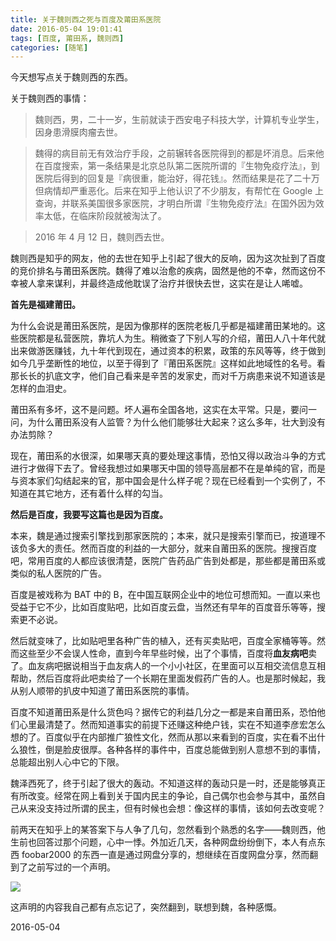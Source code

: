 ```yaml
---
title: 关于魏则西之死与百度及莆田系医院
date: 2016-05-04 19:01:41
tags: [百度, 莆田系, 魏则西]
categories: [随笔]
---
```


今天想写点关于魏则西的东西。

关于魏则西的事情：

> 魏则西，男，二十一岁，生前就读于西安电子科技大学，计算机专业学生，因身患滑膜肉瘤去世。

> 魏得的病目前无有效治疗手段，之前辗转各医院得到的都是坏消息。后来他在百度搜索，第一条结果是北京总队第二医院所谓的『生物免疫疗法』，到医院后得到的回复是『病很重，能治好，得花钱』。然而结果是花了二十万但病情却严重恶化。后来在知乎上他认识了不少朋友，有帮忙在 Google 上查询，并联系美国很多家医院，才明白所谓『生物免疫疗法』在国外因为效率太低，在临床阶段就被淘汰了。

> 2016 年 4 月 12 日，魏则西去世。

魏则西是知乎的网友，他的去世在知乎上引起了很大的反响，因为这次扯到了百度的竞价排名与莆田系医院。魏得了难以治愈的疾病，固然是他的不幸，然而这份不幸被人拿来谋利，并最终造成他耽误了治疗并很快去世，这实在是让人唏嘘。


<!-- more -->

**首先是福建莆田。**

为什么会说是莆田系医院，是因为像那样的医院老板几乎都是福建莆田某地的。这些医院都是私营医院，靠坑人为生。稍微查了下别人写的介绍，莆田人八十年代就出来做游医赚钱，九十年代到现在，通过资本的积累，政策的东风等等，终于做到如今几乎垄断性的地位，以至于得到了『莆田系医院』这样如此地域性的名号。看那长长的扒底文字，他们自己看来是辛苦的发家史，而对千万病患来说不知道该是怎样的血泪史。

莆田系有多坏，这不是问题。坏人遍布全国各地，这实在太平常。只是，要问一问，为什么莆田系没有人监管？为什么他们能够壮大起来？这么多年，壮大到没有办法剪除？

现在，莆田系的水很深，如果哪天真的要处理这事情，恐怕又得以政治斗争的方式进行才做得下去了。曾经我想过如果哪天中国的领导高层都不在是单纯的官，而是与资本家们勾结起来的官，那中国会是什么样子呢？现在已经看到一个实例了，不知道在其它地方，还有着什么样的勾当。

**然后是百度，我要写这篇也是因为百度。**

本来，魏是通过搜索引擎找到那家医院的；本来，就只是搜索引擎而已，按道理不该负多大的责任。然而百度的利益的一大部分，就来自莆田系的医院。搜搜百度吧，常用百度的人都应该很清楚，医院广告药品广告到处都是，那些都是莆田系或类似的私人医院的广告。

百度是被戏称为 BAT 中的 B，在中国互联网企业中的地位可想而知。一直以来也受益于它不少，比如百度贴吧，比如百度云盘，当然还有早年的百度音乐等等，搜索更不必说。

然后就变味了，比如贴吧里各种广告的植入，还有买卖贴吧，百度全家桶等等。然而这些至少不会误人性命，直到今年早些时候，出了个事情，百度将**血友病吧**卖了。血友病吧据说相当于血友病人的一个小小社区，在里面可以互相交流信息互相帮助，然后百度将此吧卖给了一个长期在里面发假药广告的人。也是那时候起，我从别人顺带的扒皮中知道了莆田系医院的事情。

百度不知道莆田系是什么货色吗？据传它的利益几分之一都是来自莆田系，恐怕他们心里最清楚了。然而知道事实的前提下还赚这种绝户钱，实在不知道李彦宏怎么想的了。百度似乎在内部推广狼性文化，然而从那以来看到的百度，实在看不出什么狼性，倒是脸皮很厚。各种各样的事件中，百度总能做到别人意想不到的事情，总能超出别人心中它的下限。

魏泽西死了，终于引起了很大的轰动。不知道这样的轰动只是一时，还是能够真正有所改变。经常在网上看到关于国内民主的争论，自己偶尔也会参与其中，虽然自己从来没支持过所谓的民主，但有时候也会想：像这样的事情，该如何去改变呢？

前两天在知乎上的某答案下与人争了几句，忽然看到个熟悉的名字——魏则西，他生前也回答过那个问题，心中一悸。外加近几天，各种网盘纷纷倒下，本人有点东西 foobar2000 的东西一直是通过网盘分享的，想继续在百度网盘分享，然而翻到了之前写过的一个声明。

![](https://ws1.sinaimg.cn/large/005RHQdLly1fxpl4tw6pmj30hh08a3yh.jpg)


这声明的内容我自己都有点忘记了，突然翻到，联想到魏，各种感慨。

2016-05-04







